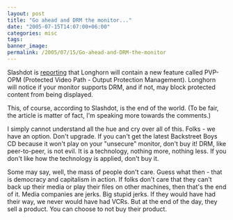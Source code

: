 ```yaml
---
layout: post
title: "Go ahead and DRM the monitor..."
date: "2005-07-15T14:07:00+06:00"
categories: misc 
tags: 
banner_image: 
permalink: /2005/07/15/Go-ahead-and-DRM-the-monitor
---
```


Slashdot is <a href="http://it.slashdot.org/it/05/07/15/155216.shtml?tid=109&tid=172&tid=158&tid=155">reporting</a> that Longhorn will contain a new feature called PVP-OPM (Protected Video Path - Output Protection Management). Longhorn will notice if your monitor supports DRM, and if not, may block protected content from being displayed.

This, of course, according to Slashdot, is the end of the world. (To be fair, the article is matter of fact, I'm speaking more towards the comments.)

I simply cannot understand all the hue and cry over all of this. Folks - we have an option. Don't upgrade. If you can't get the latest Backstreet Boys CD because it won't play on your "unsecure" monitor, don't buy it! DRM, like peer-to-peer, is not evil. It is a technology, nothing more, nothing less. If you don't like how the technology is applied, don't buy it.

Some may say, well, the mass of people don't care. Guess what then - that is democracy and capitalism in action. If folks don't care that they can't back up their media or play their files on other machines, then that's the end of it. Media companies are jerks. Big stupid jerks. If they would have had their way, we never would have had VCRs. But at the end of the day, they sell a product. You can choose to not buy their product.